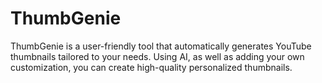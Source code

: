# ThumbGenie
ThumbGenie is a user-friendly tool that automatically generates YouTube thumbnails tailored to your needs. Using AI, as well as adding your own customization, you can create high-quality personalized thumbnails.
